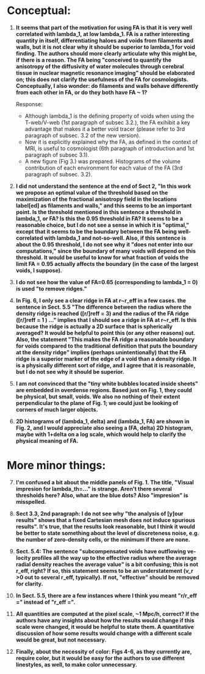 Conceptual:
==

1. **It seems that part of the motivation for using FA is that it is very well correlated with lambda_1, at low lambda_1. FA is a rather interesting quantity in itself, differentiating haloes and voids from filaments and walls, but it is not clear why it should be superior to lambda_1 for void finding. The authors should more clearly articulate why this might be, if there is a reason. The FA being "conceived to quantify the anisotropy of the diffusivity of water molecules through cerebral tissue in nuclear magnetic resonance imaging" should be elaborated on; this does not clarify the usefulness of the FA for cosmologists. Conceptually, I also wonder: do filaments and walls behave differently from each other in FA, or do they both have FA ~ 1?**

      Response: 
      - Although lambda_1 is the defining property of voids when using the T-web/V-web (1st paragraph of subsec 3.2.), the FA exihibit a key advantage that makes it a better void tracer (please refer to 3rd paragraph of subsec. 3.2 of the new version).
      - Now it is explicitly explained why the FA, as defined in the context of MRI, is useful to cosmologist (6th paragraph of introduction and 1st paragraph of subsec 3.1).
      - A new figure (Fig 3.) was prepared. Histograms of the volume contribution of each environment for each value of the FA (3rd paragraph of subsec. 3.2). 
      

2. **I did not understand the sentence at the end of Sect 2, "In this work we propose an optimal value of the threshold based on the maximization of the fractional anisotropy field in the locations label[ed] as filaments and walls," and this seems to be an important point. Is the threshold mentioned in this sentence a threshold in lambda_1, or FA? Is this the 0.95 threshold in FA? It seems to be a reasonable choice, but I do not see a sense in which it is "optimal," except that it seems to be the boundary between the FA being well-correlated with lambda_1 and not-so-well. Also, if this sentence is about the 0.95 threshold, I do not see why it "does not enter into our computations," since the boundary of many voids will depend on this threshold. It would be useful to know for what fraction of voids the limit FA = 0.95 actually affects the boundary (in the case of the largest voids, I suppose).**

3. **I do not see how the value of FA=0.65 (corresponding to lambda_1 = 0) is used "to remove ridges."**

4. **In Fig. 6, I only see a clear ridge in FA at r~r_eff in a few cases. the sentence in Sect. 5.5 "The difference between the radius where the density ridge is reached ([r/]reff = 3) and the radius of the FA ridge ([r/]reff = 1 ) ..." implies that I should see a ridge in FA at r~r_eff. Is this because the ridge is actually a 2D surface that is spherically averaged? It would be helpful to point this (or any other reasons) out. Also, the statement "This makes the FA ridge a reasonable boundary for voids compared to the traditional definition that puts the boundary at the density ridge" implies (perhaps unintentionally) that the FA ridge is a superior marker of the edge of a void than a density ridge. It is a physically different sort of ridge, and I agree that it is reasonable, but I do not see why it should be superior.**

5. **I am not convinced that the "tiny white bubbles located inside sheets" are embedded in overdense regions. Based just on Fig. 1, they could be physical, but small, voids. We also no nothing of their extent perpendicular to the plane of Fig. 1; we could just be looking of corners of much larger objects.**

6. **2D histograms of (lambda_1, delta) and (lambda_1, FA) are shown in Fig. 2, and I would appreciate also seeing a (FA, delta) 2D histogram, maybe with 1+delta on a log scale, which would help to clarify the physical meaning of FA.**

More minor things:
==

7. **I'm confused a bit about the middle panels of Fig. 1. The title, "Visual impresion for lambda_th=..." is strange. Aren't there several thresholds here? Also, what are the blue dots? Also "impresion" is misspelled.**

8. **Sect 3.3, 2nd paragraph: I do not see why "the analysis of [y]our results" shows that a fixed Cartesian mesh does not induce spurious results". It's true, that the results look reasonable, but I think it would be better to state something about the level of discreteness noise, e.g. the number of zero-density cells, or the minimum if there are none.**

9. **Sect. 5.4: The sentence "subcompensated voids have outflowing ve- locity profiles all the way up to the effective radius where the average radial density reaches the average value" is a bit confusing; this is not r_eff, right? If so, this statement seems to be an understatement (v_r >0 out to several r_eff, typically). If not, "effective" should be removed for clarity.**

10. **In Sect. 5.5, there are a few instances where I think you meant "r/r_eff =" instead of "r_eff =".**

11. **All quantities are computed at the pixel scale, ~1 Mpc/h, correct? If the authors have any insights about how the results would change if this scale were changed, it would be helpful to state them. A quantitative discussion of how some results would change with a different scale would be great, but not necessary.**

12. **Finally, about the necessity of color: Figs 4-6, as they currently are, require color, but it would be easy for the authors to use different linestyles, as well, to make color unnecessary.**
